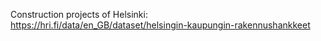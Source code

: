 Construction projects of Helsinki:
https://hri.fi/data/en_GB/dataset/helsingin-kaupungin-rakennushankkeet
